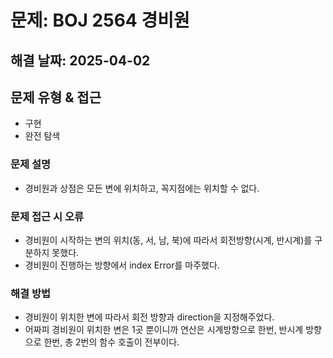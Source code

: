 # 문제: BOJ 2564 경비원
## 해결 날짜: 2025-04-02

## 문제 유형 & 접근
- 구현
- 완전 탐색

### 문제 설명
- 경비원과 상점은 모든 변에 위치하고, 꼭지점에는 위치할 수 없다.

### 문제 접근 시 오류
- 경비원이 시작하는 변의 위치(동, 서, 남, 북)에 따라서 회전방향(시계, 반시계)를 구분하지 못했다.
- 경비원이 진행하는 방향에서 index Error를 마주했다.

### 해결 방법
- 경비원이 위치한 변에 따라서 회전 방향과 direction을 지정해주었다.
- 어짜피 경비원이 위치한 변은 1곳 뿐이니까 연산은 시계방향으로 한번, 반시계 방향으로 한번, 총 2번의 함수 호출이 전부이다.
